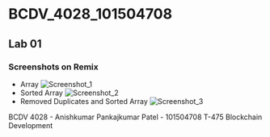 # BCDV_4028_101504708

## Lab 01 
### Screenshots on Remix
- Array
![Screenshot_1](https://github.com/apatel2582/BCDV_4028_101504708/assets/126298288/b913f6af-d65c-46ed-aa2c-7f43ecf401ec)
- Sorted Array
![Screenshot_2](https://github.com/apatel2582/BCDV_4028_101504708/assets/126298288/0426d33e-aced-4007-b4a3-b74c0887e577)
- Removed Duplicates and Sorted Array
![Screenshot_3](https://github.com/apatel2582/BCDV_4028_101504708/assets/126298288/2bf29ba7-7c4d-4734-888a-bc13494b3c4d)

BCDV 4028 - Anishkumar Pankajkumar Patel - 101504708
T-475 Blockchain Development
